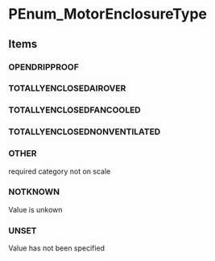 # PEnum_MotorEnclosureType

## Items

### OPENDRIPPROOF


### TOTALLYENCLOSEDAIROVER


### TOTALLYENCLOSEDFANCOOLED


### TOTALLYENCLOSEDNONVENTILATED


### OTHER
required category not on scale

### NOTKNOWN
Value is unkown

### UNSET
Value has not been specified
